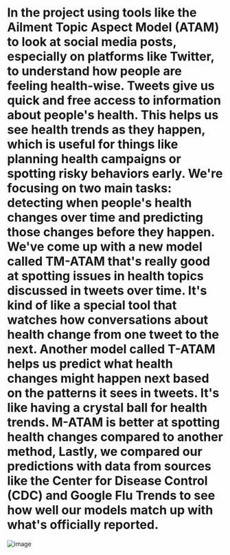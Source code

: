 # In the project using tools like the Ailment Topic Aspect Model (ATAM) to look at social media posts, especially on platforms like Twitter, to understand how people are feeling health-wise. Tweets give us quick and free access to information about people's health. This helps us see health trends as they happen, which is useful for things like planning health campaigns or spotting risky behaviors early. We're focusing on two main tasks: detecting when people's health changes over time and predicting those changes before they happen. We've come up with a new model called TM-ATAM that's really good at spotting issues in health topics discussed in tweets over time. It's kind of like a special tool that watches how conversations about health change from one tweet to the next. Another model called T-ATAM helps us predict what health changes might happen next based on the patterns it sees in tweets. It's like having a crystal ball for health trends. M-ATAM is better at spotting health changes compared to another method, Lastly, we compared our predictions with data from sources like the Center for Disease Control (CDC) and Google Flu Trends to see how well our models match up with what's officially reported.
![image](https://github.com/user-attachments/assets/a6d3b998-6c0a-4b29-be15-745afd8ab742)
